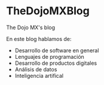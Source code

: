 # TheDojoMXBlog
The Dojo MX's blog

En este blog hablamos de:

- Desarrollo de software en general
- Lenguajes de programación
- Desarrollo de productos digitales
- Análisis de datos
- Inteligencia artifical
